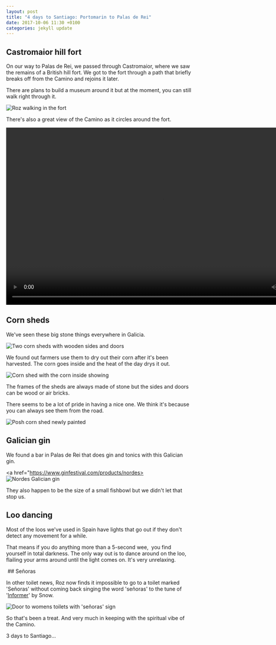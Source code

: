 ```yaml
---
layout: post
title: "4 days to Santiago: Portomarin to Palas de Rei"
date: 2017-10-06 11:30 +0100
categories: jekyll update
---
```


## Castromaior hill fort

On our way to Palas de Rei, we passed through Castromaior, where we saw the remains of a British hill fort. We got to the fort through a path that briefly breaks off from the Camino and rejoins it later.

There are plans to build a museum around it but at the moment, you can still walk right through it.

![Roz walking in the fort](https://github.com/tombye/trexit/raw/gh-pages/assets/images/roz-in-castromaior-fort.jpg)

There's also a great view of the Camino as it circles around the fort.

<video src="https://github.com/tombye/trexit/raw/gh-pages/assets/images/view-from-castromaior-fort.mp4" controls height="480" width="848" preload="metadata"><a href="https://github.com/tombye/trexit/raw/gh-pages/assets/images/view-from-castromaior-fort.mp4">Download this video of the view from Castromaior fort.</a></video>

## Corn sheds

We've seen these big stone things everywhere in Galicia.

![Two corn sheds with wooden sides and doors](https://github.com/tombye/trexit/raw/gh-pages/assets/images/corn-sheds-in-shade.jpg)

We found out farmers use them to dry out their corn after it's been harvested. The corn goes inside and the heat of the day drys it out.

![Corn shed with the corn inside showing](https://github.com/tombye/trexit/raw/gh-pages/assets/images/corn-shed-with-corn-showing.jpg)

The frames of the sheds are always made of stone but the sides and doors can be wood or air bricks.

There seems to be a lot of pride in having a nice one. We think it's because you can always see them from the road.

![Posh corn shed newly painted](https://github.com/tombye/trexit/raw/gh-pages/assets/images/fancy-corn-shed.jpg)

## Galician gin

We found a bar in Palas de Rei that does gin and tonics with this Galician gin.

<a href="https://www.ginfestival.com/products/nordes><img src=" https://github.com/tombye/trexit/raw/gh-pages/assets/images/nordes-gin.jpg" alt="Nordes Galician gin" /></a>

They also happen to be the size of a small fishbowl but we didn't let that stop us.

## Loo dancing

Most of the loos we've used in Spain have lights that go out if they don't detect any movement for a while. 

That means if you do anything more than a 5-second wee,  you find yourself in total darkness. The only way out is to dance around on the loo, flailing your arms around until the light comes on. It's very unrelaxing.

 ## Señoras 

In other toilet news, Roz now finds it impossible to go to a toilet marked 'Señoras' without coming back singing the word 'señoras' to the tune of '[Informer](https://m.youtube.com/watch?v=StlMdNcvCJo?t=12s)' by Snow. 

![Door to womens toilets with 'señoras' sign](https://github.com/tombye/trexit/raw/gh-pages/assets/images/senoras.jpg)

So that's been a treat. And very much in keeping with the spiritual vibe of the Camino.

3 days to Santiago...
